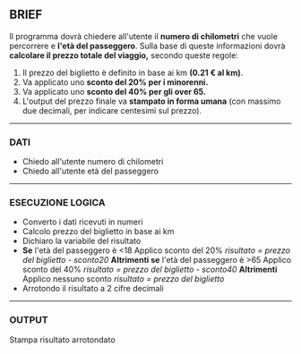 ## BRIEF
Il programma dovrà chiedere all'utente il **numero di chilometri** che vuole percorrere e **l'età del passeggero**.
Sulla base di queste informazioni dovrà **calcolare il prezzo totale del viaggio,** secondo queste regole:

1. Il prezzo del biglietto è definito in base ai km **(0.21 € al km)**.
2. Va applicato uno **sconto del 20% per i minorenni.**
3. Va applicato uno **sconto del 40% per gli over 65.**
4. L'output del prezzo finale va **stampato in forma umana** (con massimo due decimali, per indicare centesimi sul prezzo).
---
### DATI
- Chiedo all'utente numero di chilometri
- Chiedo all'utente età del passeggero 
---
### ESECUZIONE LOGICA
- Converto i dati ricevuti in numeri
- Calcolo prezzo del biglietto in base ai km
- Dichiaro la variabile del risultato
- **Se** l'età del passeggero è <18 
    Applico sconto del 20%
    *risultato = prezzo del biglietto - sconto20*
    **Altrimenti se** l'età del passeggero è >65
    Applico sconto del 40%
    *risultato = prezzo del biglietto - sconto40*
    **Altrimenti**
    Applico nessuno sconto
    *risultato = prezzo del biglietto*
- Arrotondo il risultato a 2 cifre decimali
---
### OUTPUT 
Stampa risultato arrotondato

